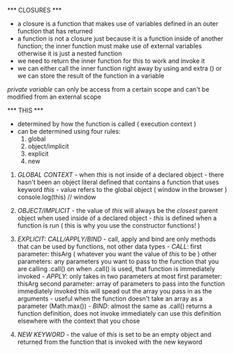 *** CLOSURES ***
  - a closure is a function that makes use of variables
    defined in an outer function that has returned
  - a function is not a closure just because it is a function
    inside of another function; the inner function must make
    use of external variables otherwise it is just a nested
    function
  - we need to return the inner function for this to work
    and invoke it
  - we can either call the inner function right away by using
    and extra () or we can store the result of the function
    in a variable

  *private variable* can only be access from a certain scope
  and can't be modified from an external scope


*** THIS ***
  - determined by how the function is called ( execution context )
  - can be determined using four rules:
      1. global
      2. object/implicit
      3. explicit
      4. new

  1. *GLOBAL CONTEXT*
    - when *this* is not inside of a declared object
    - there hasn't been an object literal defined that contains
      a function that uses keyword *this*
    - value refers to the global object ( window in the browser )
      console.log(this) // window

  2. *OBJECT/IMPLICIT*
    - the value of *this* will always be the *closest* parent
      object when used inside of a declared object
    - *this* is defined when a function is run ( this is why you use
      the constructor functions! )
  3. *EXPLICIT: CALL/APPLY/BIND*
    - call, apply and bind are only methods that can be used by functions,
      not other data types
    - *CALL*:
        first parameter: thisArg ( whatever you want the value of *this* to be )
        other parameters: any parameters you want to pass to the function
          that you are calling .call() on
        when .call() is used, that function is immediately invoked
    - *APPLY*:
        only takes in two parameters at most
        first parameter: thisArg
        second parameter: array of parameters to pass into the function
        immediately invoked
        this will spead out the array you pass in as the arguments - useful
        when the function doesn't take an array as a parameter (Math.max())
    - *BIND*:
        almost the same as .call()
        returns a function definition, does not invoke immediately
        can use this definition elsewhere with the context that you chose
  4. *NEW KEYWORD*
    - the value of *this* is set to be an empty object and returned
      from the function that is invoked with the new keyword